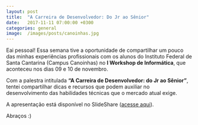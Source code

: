 ```yaml
---
layout: post
title:  "A Carreira de Desenvolvedor: Do Jr ao Sênior"
date:   2017-11-11 07:00:00 +0300
categories: general
image:  /images/posts/canoinhas.jpg
---
```



Eai pessoal! Essa semana tive a oportunidade de compartilhar um pouco das minhas experiências profissionais com os alunos do Instituto Federal de Santa Cantarina (Campus Canoinhas) no **I Workshop de Informática**, que aconteceu nos dias 09 e 10 de novembro.

Com a palestra intitulada **“A Carreira de Desenvolvedor: do Jr ao Sênior”**, tentei compartilhar dicas e recursos que podem auxiliar no desenvolvimento das habilidades técnicas que o mercado atual exige.

A apresentação está disponível no SlideShare ([acesse aqui](https://pt.slideshare.net/marcospereirampj/a-carreira-de-desenvolvedor-do-jr-ao-snior
)).

Abraços :) 

